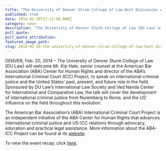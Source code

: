 ```yaml
---
title: "The University of Denver Strum College of Law Host Discussion on International Criminal Justice and the United States’ Role"
published: true
date: 2014-02-20T17:12:00.000Z
category: news
description: "The University of Denver Sturm College of Law (DU Law) will welcome Mr. Kip Hale, senior counsel at the American Bar Association (ABA) Center for Human Rights and director of the ABA’s International Criminal Court (ICC) Project, to speak on international criminal justice and the United States’ past, present, and future role in the field."
pull_quote:
pull_quote_attribution:
featured_image_path:
slug: 2014-02-20-the-university-of-denver-strum-college-of-law-host-discussion-on-international-criminal-justice-and-the-united-states-role
---
```


DENVER, Feb. 20, 2014 – The University of Denver Sturm College of Law (DU Law) will welcome Mr. Kip Hale, senior counsel at the American Bar Association (ABA) Center for Human Rights and director of the ABA’s International Criminal Court (ICC) Project, to speak on international criminal justice and the United States’ past, present, and future role in the field. Sponsored by DU Law’s International Law Society and Ved Nanda Center for International and Comparative Law, the talk will cover the development of international criminal justice from Nuremberg to Rome, and the US’ influence on the field throughout this evolution.

The American Bar Association’s (ABA) International Criminal Court Project is an independent initiative of the ABA Center for Human Rights that advances international criminal justice and US-ICC relations through advocacy, education and practical legal assistance. More information about the ABA-ICC Project can be found at its [website](https://www.aba-icc.org/).

To view the event recap, click [here](http://www.international-criminal-justice-today.org/event/2014/02/20/the-international-criminal-justice-movement-past-present-future/).
